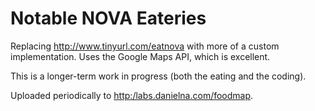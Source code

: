 Notable NOVA Eateries
=======

Replacing http://www.tinyurl.com/eatnova with more of a custom implementation.  Uses the Google Maps API, which is excellent.

This is a longer-term work in progress (both the eating and the coding).

Uploaded periodically to [http:/labs.danielna.com/foodmap](http:/labs.danielna.com/foodmap).